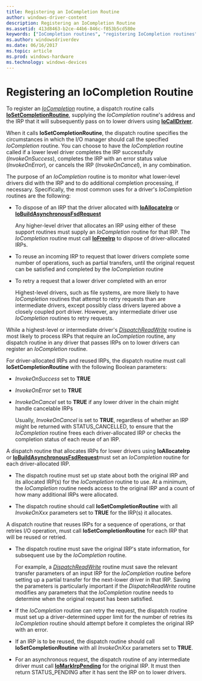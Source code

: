 ```yaml
---
title: Registering an IoCompletion Routine
author: windows-driver-content
description: Registering an IoCompletion Routine
ms.assetid: 413d8463-b2ce-44b6-846c-f853b5cd580e
keywords: ["IoCompletion routines", "registering IoCompletion routines"]
ms.author: windowsdriverdev
ms.date: 06/16/2017
ms.topic: article
ms.prod: windows-hardware
ms.technology: windows-devices
---
```


# Registering an IoCompletion Routine





To register an [*IoCompletion*](https://msdn.microsoft.com/library/windows/hardware/ff548354) routine, a dispatch routine calls [**IoSetCompletionRoutine**](https://msdn.microsoft.com/library/windows/hardware/ff549679), supplying the *IoCompletion* routine's address and the IRP that it will subsequently pass on to lower drivers using [**IoCallDriver**](https://msdn.microsoft.com/library/windows/hardware/ff548336).

When it calls **IoSetCompletionRoutine**, the dispatch routine specifies the circumstances in which the I/O manager should call the specified *IoCompletion* routine. You can choose to have the *IoCompletion* routine called if a lower level driver completes the IRP successfully (*InvokeOnSuccess*), completes the IRP with an error status value (*InvokeOnError*), or cancels the IRP (*InvokeOnCancel*), in any combination.

The purpose of an *IoCompletion* routine is to monitor what lower-level drivers did with the IRP and to do additional completion processing, if necessary. Specifically, the most common uses for a driver's *IoCompletion* routines are the following:

-   To dispose of an IRP that the driver allocated with [**IoAllocateIrp**](https://msdn.microsoft.com/library/windows/hardware/ff548257) or [**IoBuildAsynchronousFsdRequest**](https://msdn.microsoft.com/library/windows/hardware/ff548310)

    Any higher-level driver that allocates an IRP using either of these support routines must supply an *IoCompletion* routine for that IRP. The *IoCompletion* routine must call [**IoFreeIrp**](https://msdn.microsoft.com/library/windows/hardware/ff549113) to dispose of driver-allocated IRPs.

-   To reuse an incoming IRP to request that lower drivers complete some number of operations, such as partial transfers, until the original request can be satisfied and completed by the *IoCompletion* routine

-   To retry a request that a lower driver completed with an error

    Highest-level drivers, such as file systems, are more likely to have *IoCompletion* routines that attempt to retry requests than are intermediate drivers, except possibly class drivers layered above a closely coupled port driver. However, any intermediate driver use *IoCompletion* routines to retry requests.

While a highest-level or intermediate driver's [*DispatchReadWrite*](https://msdn.microsoft.com/library/windows/hardware/ff543381) routine is most likely to process IRPs that require an *IoCompletion* routine, any dispatch routine in any driver that passes IRPs on to lower drivers can register an *IoCompletion* routine.

For driver-allocated IRPs and reused IRPs, the dispatch routine must call **IoSetCompletionRoutine** with the following Boolean parameters:

-   *InvokeOnSuccess* set to **TRUE**

-   *InvokeOnError* set to **TRUE**

-   *InvokeOnCancel* set to **TRUE** if any lower driver in the chain might handle cancelable IRPs

    Usually, *InvokeOnCancel* is set to **TRUE**, regardless of whether an IRP might be returned with STATUS\_CANCELLED, to ensure that the *IoCompletion* routine frees each driver-allocated IRP or checks the completion status of each reuse of an IRP.

A dispatch routine that allocates IRPs for lower drivers using **IoAllocateIrp** or [**IoBuildAsynchronousFsdRequest**](https://msdn.microsoft.com/library/windows/hardware/ff548310)must set an *IoCompletion* routine for each driver-allocated IRP.

-   The dispatch routine must set up state about both the original IRP and its allocated IRP(s) for the *IoCompletion* routine to use. At a minimum, the *IoCompletion* routine needs access to the original IRP and a count of how many additional IRPs were allocated.

-   The dispatch routine should call **IoSetCompletionRoutine** with all *InvokeOnXxx* parameters set to **TRUE** for the IRP(s) it allocates.

A dispatch routine that reuses IRPs for a sequence of operations, or that retries I/O operation, must call **IoSetCompletionRoutine** for each IRP that will be reused or retried.

-   The dispatch routine must save the original IRP's state information, for subsequent use by the *IoCompletion* routine.

    For example, a [*DispatchReadWrite*](https://msdn.microsoft.com/library/windows/hardware/ff543381) routine must save the relevant transfer parameters of an input IRP for the *IoCompletion* routine before setting up a partial transfer for the next-lower driver in that IRP. Saving the parameters is particularly important if the *DispatchReadWrite* routine modifies any parameters that the *IoCompletion* routine needs to determine when the original request has been satisfied.

-   If the *IoCompletion* routine can retry the request, the dispatch routine must set up a driver-determined upper limit for the number of retries its *IoCompletion* routine should attempt before it completes the original IRP with an error.

-   If an IRP is to be reused, the dispatch routine should call **IoSetCompletionRoutine** with all *InvokeOnXxx* parameters set to **TRUE**.

-   For an asynchronous request, the dispatch routine of any intermediate driver must call [**IoMarkIrpPending**](https://msdn.microsoft.com/library/windows/hardware/ff549422) for the original IRP. It must then return STATUS\_PENDING after it has sent the IRP on to lower drivers.

 

 




